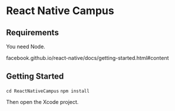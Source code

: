 # React Native Campus

## Requirements

You need Node.

facebook.github.io/react-native/docs/getting-started.html#content

## Getting Started

`cd ReactNativeCampus`
`npm install`

Then open the Xcode project.